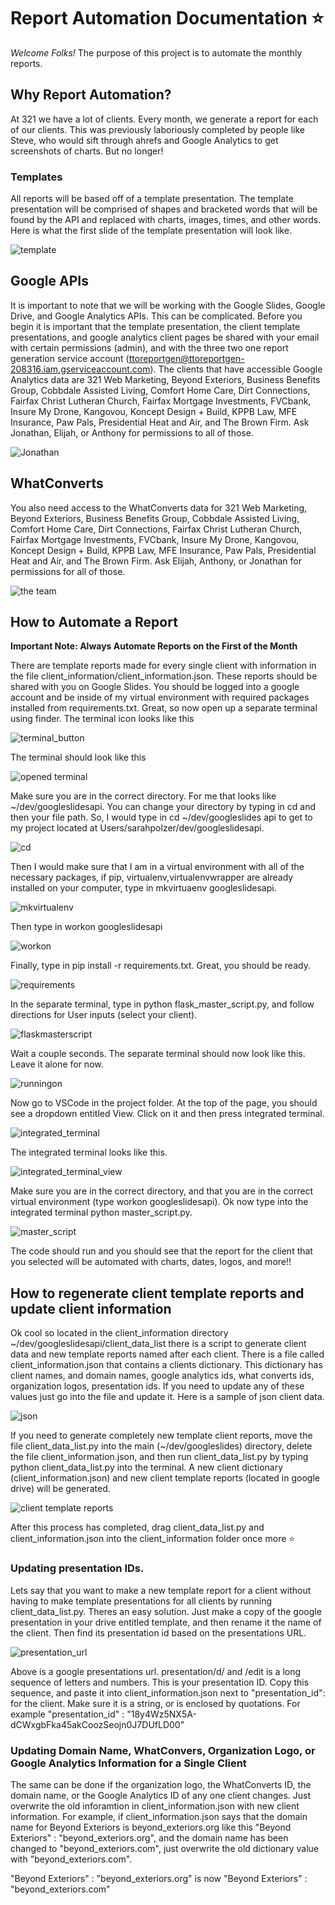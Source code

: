 # Report Automation Documentation :star:

_Welcome Folks!_ The purpose of this project is to automate the monthly reports. 

## Why Report Automation?

 At 321 we have a lot of clients. Every month, we generate a report for each of our clients. This was previously laboriously completed by people like Steve, who would sift through ahrefs and Google Analytics to get screenshots of charts. But no longer! 

### Templates 

All reports will be based off of a template presentation. The template presentation will be comprised of shapes and bracketed words that will be found by the API and replaced with charts, images, times, and other words. Here is what the first slide of the template presentation will look like.

![template](screenshots_for_instructions/template_report.png)

## Google APIs

It is important to note that we will be working with the Google Slides, Google Drive, and Google Analytics APIs. This can be complicated. Before you begin it is important that the template presentation, the client template presentations, and google analytics client pages be shared with your email with certain permissions (admin), and with the three two one report generation service account (ttoreportgen@ttoreportgen-208316.iam.gserviceaccount.com). The clients that have accessible Google Analytics data are 321 Web Marketing, Beyond Exteriors, Business Benefits Group, Cobbdale Assisted Living, Comfort Home Care, Dirt Connections, Fairfax Christ Lutheran Church, Fairfax Mortgage Investments, FVCbank, Insure My Drone, Kangovou, Koncept Design + Build, KPPB Law, MFE Insurance, Paw Pals, Presidential Heat and Air, and The Brown Firm. Ask Jonathan, Elijah, or Anthony for permissions to all of those.

![Jonathan](https://pbs.twimg.com/profile_images/943675116088643584/pfXkruLy.jpg)

## WhatConverts

You also need access to the WhatConverts data for 321 Web Marketing, Beyond Exteriors, Business Benefits Group, Cobbdale Assisted Living, Comfort Home Care, Dirt Connections, Fairfax Christ Lutheran Church, Fairfax Mortgage Investments, FVCbank, Insure My Drone, Kangovou, Koncept Design + Build, KPPB Law, MFE Insurance, Paw Pals, Presidential Heat and Air, and The Brown Firm. Ask Elijah, Anthony, or Jonathan for permissions for all of those.

![the team](screenshots_for_instructions/the_team.png)

## How to Automate a Report
**Important Note: Always Automate Reports on the First of the Month**

There are template reports made for every single client with information in the file 
client_information/client_information.json. These reports should be shared with you on Google Slides. You should be logged into a google
account and be inside of my virtual environment with required packages installed from requirements.txt. Great, so now open up a separate terminal using finder. The terminal icon looks like this

![terminal_button](https://cdn.dribbble.com/users/559169/screenshots/2456814/02-terminal_1x.png)

The terminal should look like this

![opened terminal](screenshots_for_instructions/opened_terminal.png)

Make sure you are in the correct directory. For me that looks like ~/dev/googleslidesapi. You can change your directory by typing in cd and then your file path. So, I would type in cd ~/dev/googleslides api to get to my project located at Users/sarahpolzer/dev/googleslidesapi. 

![cd](screenshots_for_instructions/cd.png)

Then I would make sure that I am in a virtual environment with all of the necessary packages, if pip, virtualenv,virtualenvwrapper are already installed on your computer, type in mkvirtuaenv googleslidesapi.

![mkvirtualenv](screenshots_for_instructions/mkvirtualenv.png)

Then type in workon googleslidesapi

![workon](screenshots_for_instructions/workon.png)


Finally, type in pip install -r requirements.txt. Great, you should be ready. 

![requirements](screenshots_for_instructions/requirements.png)


In the separate terminal, type in python flask_master_script.py, and follow directions for User inputs (select your client).

![flaskmasterscript](screenshots_for_instructions/flask_master_script.png)


Wait a couple seconds. The separate terminal should now look like this. Leave it alone for now.

![runningon](screenshots_for_instructions/running_on.png)

Now go to VSCode in the project folder. At the top of the page, you should see a dropdown entitled View. Click on it and then press integrated terminal. 

![integrated_terminal](screenshots_for_instructions/integrated_terminal.png)


The integrated terminal looks like this.

![integrated_terminal_view](screenshots_for_instructions/integrated_terminal_view.png)


 Make sure you are in the correct directory, and that you are in the correct virtual environment (type workon googleslidesapi). Ok now type into the integrated terminal python master_script.py.

![master_script](screenshots_for_instructions/master_script.png)


The code should run and you should see that the report for the client that you selected will be automated with charts, dates, logos, and more!!


## How to regenerate client template reports and update client information

Ok cool so located in the client_information directory ~/dev/googleslidesapi/client_data_list there is a script to generate client data and new template reports named after each client. There is a file called client_information.json that contains a clients dictionary. This dictionary has client names, and domain names, google analytics ids, what converts ids, organization logos, presentation ids. If you need to update any of these values just go into the file and update it. Here  is a sample of json client data.

![json](screenshots_for_instructions/json_example.png)



 If you need to generate completely new template client reports, move the file client_data_list.py into the main (~/dev/googleslides) directory, delete the file client_information.json, and then run client_data_list.py by typing python client_data_list.py into the terminal. A new client dictionary (client_information.json) and new client template reports (located in google drive) will be generated. 

![client template reports](screenshots_for_instructions/client_template_reports.png)


  After this process has completed, drag client_data_list.py and client_information.json into the client_information folder once more :star:


 ### Updating presentation IDs.

 Lets say that you want to make a new template report for a client without having to make template presentations for all clients by running client_data_list.py. Theres an easy solution. Just make a copy of the google presentation in your drive entitled template, and then rename it the name of the client. Then find its presentation id based on the presentations URL.


![presentation_url](screenshots_for_instructions/presentation_url.png)

Above is a google presentations url. presentation/d/ and /edit is a long sequence of letters and numbers. This is your presentation ID. Copy this sequence, and paste it into client_information.json next to "presentation_id": for the client. Make sure it is a string, or is enclosed by quotations. For example "presentation_id" : "18y4Wz5NX5A-dCWxgbFka45akCoozSeojn0J7DUfLD00"

### Updating Domain Name, WhatConvers, Organization Logo, or Google Analytics Information for a Single Client

The same can be done if the organization logo, the WhatConverts ID, the domain name, or the Google Analytics ID of any one client changes. Just overwrite the old inforamtion in client_information.json with new client information. For example, if client_information.json says that the domain name for Beyond Exteriors is beyond_exteriors.org like this "Beyond Exteriors" : "beyond_exteriors.org", and the domain name has been changed to "beyond_exteriors.com", just overwrite the old dictionary value with "beyond_exteriors.com". 

"Beyond Exteriors" : "beyond_exteriors.org" is now "Beyond Exteriors" : "beyond_exteriors.com"











